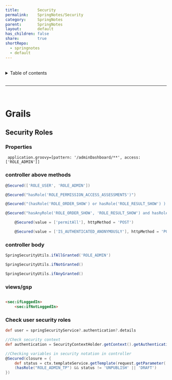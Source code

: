 ```yaml
---
title:        Security
permalink:    SpringNotes/Security
category:     SpringNotes
parent:       SpringNotes
layout:       default
has_children: false
share:        true
shortRepo:
  - springnotes
  - default
---
```



<br/>

<details markdown="block">
<summary>
Table of contents
</summary>
{: .text-delta }
1. TOC
{:toc}
</details>

<br/>

***

<br/>

# Grails

## Security Roles

### Properties

```properties
 application.groovy=[pattern: '/adminDashboard/**', access: ['ROLE_ADMIN']]
 ```

### controller above methods

```groovy 
@Secured(['ROLE_USER', 'ROLE_ADMIN']) 
```

```groovy 
@Secured("hasRole('ROLE_PERMISSION_ACCESS_ASSESSMENTS')") 
 ```

 ```groovy 
@Secured("(hasRole('ROLE_ORDER_SHOW') or hasRole('ROLE_RESULT_SHOW') ) and hasRole('ROLE_PERMISSION_ACCESS_ASSESSMENTS')") 
 ```

 ```groovy 
@Secured("hasAnyRole('ROLE_ORDER_SHOW', 'ROLE_RESULT_SHOW') and hasRole('ROLE_PERMISSION_ACCESS_ASSESSMENTS')")
```

```groovy
    @Secured(value = ['permitAll'], httpMethod = 'POST')
```

```groovy
    @Secured(value = ['IS_AUTHENTICATED_ANONYMOUSLY'], httpMethod = 'POST')
```

### controller body

```groovy
SpringSecurityUtils.ifAllGranted('ROLE_ADMIN')

SpringSecurityUtils.ifNotGranted()

SpringSecurityUtils.ifAnyGranted() 
```

### views/gsp

```html

<sec:ifLoggedIn>
    <sec:ifNotLoggedIn> 
```

### Check user security roles

```groovy
def user = springSecurityService?.authentication?.details

//Check security context 
def authentication = SecurityContextHolder.getContext().getAuthentication()

//Checking variables in security notation in controller 
@Secured(closure = {
    def status = ctx.templateService.getTemplate(request.getParameter('id')).status.name()
    (hasRole("ROLE_ADMIN_TP") && status != 'UNPUBLISH' || 'DRAFT')
}) 
```
